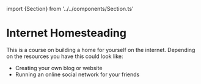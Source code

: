 import {Section} from '../../components/Section.ts'

# Internet Homesteading

This is a course on building a home for yourself on the internet. Depending on
the resources you have this could look like: 

- Creating your own blog or website
- Running an online social network for your friends

<Section legend="Enroll">

</Section>
